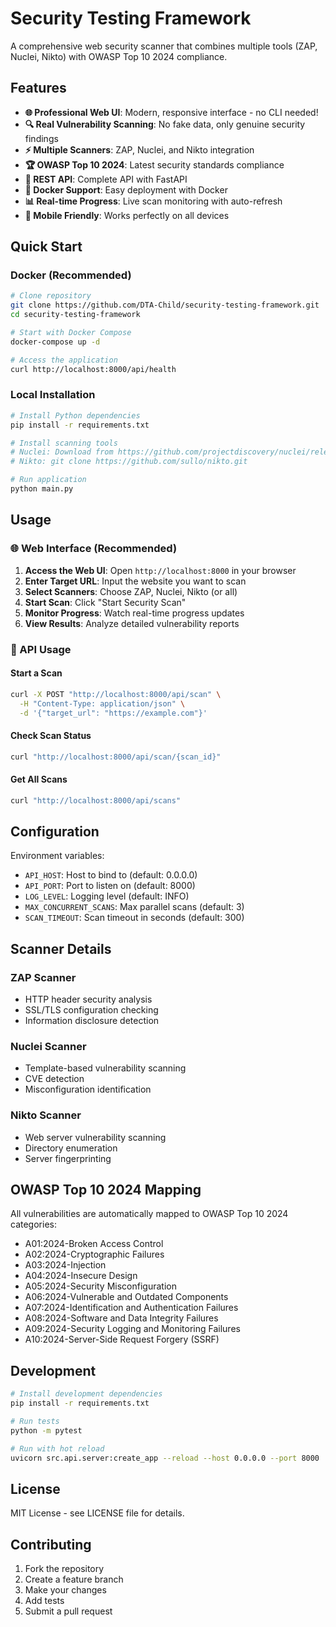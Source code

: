 # Security Testing Framework

A comprehensive web security scanner that combines multiple tools (ZAP, Nuclei, Nikto) with OWASP Top 10 2024 compliance.

## Features

- **🌐 Professional Web UI**: Modern, responsive interface - no CLI needed!
- **🔍 Real Vulnerability Scanning**: No fake data, only genuine security findings
- **⚡ Multiple Scanners**: ZAP, Nuclei, and Nikto integration
- **🏆 OWASP Top 10 2024**: Latest security standards compliance
- **🚀 REST API**: Complete API with FastAPI
- **🐳 Docker Support**: Easy deployment with Docker
- **📊 Real-time Progress**: Live scan monitoring with auto-refresh
- **📱 Mobile Friendly**: Works perfectly on all devices

## Quick Start

### Docker (Recommended)

```bash
# Clone repository
git clone https://github.com/DTA-Child/security-testing-framework.git
cd security-testing-framework

# Start with Docker Compose
docker-compose up -d

# Access the application
curl http://localhost:8000/api/health
```

### Local Installation

```bash
# Install Python dependencies
pip install -r requirements.txt

# Install scanning tools
# Nuclei: Download from https://github.com/projectdiscovery/nuclei/releases
# Nikto: git clone https://github.com/sullo/nikto.git

# Run application
python main.py
```

## Usage

### 🌐 Web Interface (Recommended)

1. **Access the Web UI**: Open `http://localhost:8000` in your browser
2. **Enter Target URL**: Input the website you want to scan
3. **Select Scanners**: Choose ZAP, Nuclei, Nikto (or all)
4. **Start Scan**: Click "Start Security Scan"
5. **Monitor Progress**: Watch real-time progress updates
6. **View Results**: Analyze detailed vulnerability reports

### 📡 API Usage

#### Start a Scan
```bash
curl -X POST "http://localhost:8000/api/scan" \
  -H "Content-Type: application/json" \
  -d '{"target_url": "https://example.com"}'
```

#### Check Scan Status
```bash
curl "http://localhost:8000/api/scan/{scan_id}"
```

#### Get All Scans
```bash
curl "http://localhost:8000/api/scans"
```

## Configuration

Environment variables:

- `API_HOST`: Host to bind to (default: 0.0.0.0)
- `API_PORT`: Port to listen on (default: 8000)
- `LOG_LEVEL`: Logging level (default: INFO)
- `MAX_CONCURRENT_SCANS`: Max parallel scans (default: 3)
- `SCAN_TIMEOUT`: Scan timeout in seconds (default: 300)

## Scanner Details

### ZAP Scanner
- HTTP header security analysis
- SSL/TLS configuration checking
- Information disclosure detection

### Nuclei Scanner
- Template-based vulnerability scanning
- CVE detection
- Misconfiguration identification

### Nikto Scanner
- Web server vulnerability scanning
- Directory enumeration
- Server fingerprinting

## OWASP Top 10 2024 Mapping

All vulnerabilities are automatically mapped to OWASP Top 10 2024 categories:

- A01:2024-Broken Access Control
- A02:2024-Cryptographic Failures
- A03:2024-Injection
- A04:2024-Insecure Design
- A05:2024-Security Misconfiguration
- A06:2024-Vulnerable and Outdated Components
- A07:2024-Identification and Authentication Failures
- A08:2024-Software and Data Integrity Failures
- A09:2024-Security Logging and Monitoring Failures
- A10:2024-Server-Side Request Forgery (SSRF)

## Development

```bash
# Install development dependencies
pip install -r requirements.txt

# Run tests
python -m pytest

# Run with hot reload
uvicorn src.api.server:create_app --reload --host 0.0.0.0 --port 8000
```

## License

MIT License - see LICENSE file for details.

## Contributing

1. Fork the repository
2. Create a feature branch
3. Make your changes
4. Add tests
5. Submit a pull request